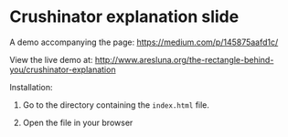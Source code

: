 Crushinator explanation slide
========================

A demo accompanying the page: https://medium.com/p/145875aafd1c/

View the live demo at: http://www.aresluna.org/the-rectangle-behind-you/crushinator-explanation

Installation:

1. Go to the directory containing the ```index.html``` file.

2. Open the file in your browser
